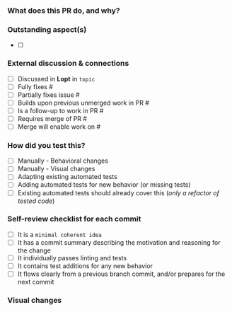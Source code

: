 <!-- See README for documentation, or ask in #Lopt/issue if unclear -->

### What does this PR do, and why?

### Outstanding aspect(s) <!-- DELETE SECTION IF EMPTY -->

<!-- In what ways is this not fully implemented/functioning? Compared to a discussion/issue? -->
<!-- Do you not understand something? Are you unsure about a certain approach? Want feedback? -->

- [ ]

### External discussion & connections

<!-- [x] all that apply, specifying topic and adding numbers after # for issues/PRs -->

- [ ] Discussed in **Lopt** in `topic`
- [ ] Fully fixes #
- [ ] Partially fixes issue #
- [ ] Builds upon previous unmerged work in PR #
- [ ] Is a follow-up to work in PR #
- [ ] Requires merge of PR #
- [ ] Merge will enable work on #

### How did you test this?

<!-- [x] all that apply -->

- [ ] Manually - Behavioral changes
- [ ] Manually - Visual changes
- [ ] Adapting existing automated tests
- [ ] Adding automated tests for new behavior (or missing tests)
- [ ] Existing automated tests should already cover this (_only a refactor of tested code_)

### Self-review checklist for each commit

- [ ] It is a `minimal coherent idea`
- [ ] It has a commit summary describing the motivation and reasoning for the change
- [ ] It individually passes linting and tests
- [ ] It contains test additions for any new behavior
- [ ] It flows clearly from a previous branch commit, and/or prepares for the next commit

### Visual changes <!-- DELETE SECTION IF NO VISUAL CHANGE -->

<!-- For video, try asciinema; after uploading, embed using
[![yourtitle](https://asciinema.org/a/<id>.png)](https://asciinema.org/a/<id>)
-->
<!-- NOTE: Attached videos/images will be clearer from smaller terminal windows -->

